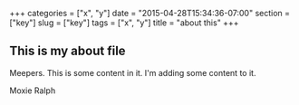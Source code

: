 +++
categories = ["x", "y"]
date = "2015-04-28T15:34:36-07:00"
section = ["key"]
slug = ["key"]
tags = ["x", "y"]
title = "about this"
+++

## This is my about file

Meepers. This is some content in it.  I'm adding some content to it.

Moxie Ralph

